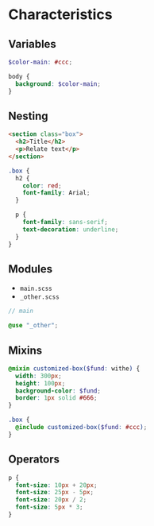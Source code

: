 # Characteristics

## Variables

```scss
$color-main: #ccc;

body {
  background: $color-main;
}
```

## Nesting

```html
<section class="box">
  <h2>Title</h2>
  <p>Relate text</p>
</section>
```

```scss
.box {
  h2 {
    color: red;
    font-family: Arial;
  }

  p {
    font-family: sans-serif;
    text-decoration: underline;
  }
}
```

## Modules

- `main.scss`
- `_other.scss`

```scss
// main

@use "_other";
```

## Mixins

```scss
@mixin customized-box($fund: withe) {
  width: 300px;
  height: 100px;
  background-color: $fund;
  border: 1px solid #666;
}

.box {
  @include customized-box($fund: #ccc);
}
```

## Operators

```scss
p {
  font-size: 10px + 20px;
  font-size: 25px - 5px;
  font-size: 20px / 2;
  font-size: 5px * 3;
}
```

